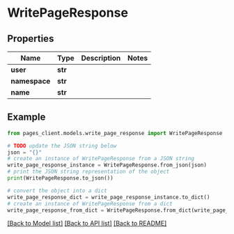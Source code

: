# WritePageResponse


## Properties

Name | Type | Description | Notes
------------ | ------------- | ------------- | -------------
**user** | **str** |  | 
**namespace** | **str** |  | 
**name** | **str** |  | 

## Example

```python
from pages_client.models.write_page_response import WritePageResponse

# TODO update the JSON string below
json = "{}"
# create an instance of WritePageResponse from a JSON string
write_page_response_instance = WritePageResponse.from_json(json)
# print the JSON string representation of the object
print(WritePageResponse.to_json())

# convert the object into a dict
write_page_response_dict = write_page_response_instance.to_dict()
# create an instance of WritePageResponse from a dict
write_page_response_from_dict = WritePageResponse.from_dict(write_page_response_dict)
```
[[Back to Model list]](../README.md#documentation-for-models) [[Back to API list]](../README.md#documentation-for-api-endpoints) [[Back to README]](../README.md)


